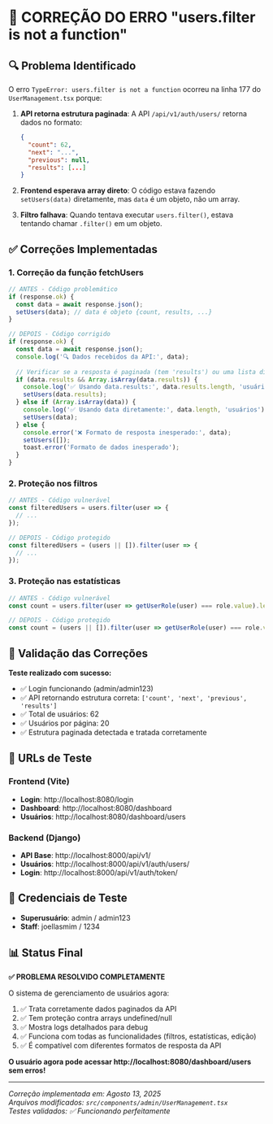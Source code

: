 # 🔧 CORREÇÃO DO ERRO "users.filter is not a function"

## 🔍 **Problema Identificado**

O erro `TypeError: users.filter is not a function` ocorreu na linha 177 do `UserManagement.tsx` porque:

1. **API retorna estrutura paginada**: A API `/api/v1/auth/users/` retorna dados no formato:
   ```json
   {
     "count": 62,
     "next": "...",
     "previous": null,
     "results": [...]
   }
   ```

2. **Frontend esperava array direto**: O código estava fazendo `setUsers(data)` diretamente, mas `data` é um objeto, não um array.

3. **Filtro falhava**: Quando tentava executar `users.filter()`, estava tentando chamar `.filter()` em um objeto.

## ✅ **Correções Implementadas**

### 1. **Correção da função fetchUsers**
```typescript
// ANTES - Código problemático
if (response.ok) {
  const data = await response.json();
  setUsers(data); // data é objeto {count, results, ...}
}

// DEPOIS - Código corrigido
if (response.ok) {
  const data = await response.json();
  console.log('🔍 Dados recebidos da API:', data);
  
  // Verificar se a resposta é paginada (tem 'results') ou uma lista direta
  if (data.results && Array.isArray(data.results)) {
    console.log('✅ Usando data.results:', data.results.length, 'usuários');
    setUsers(data.results);
  } else if (Array.isArray(data)) {
    console.log('✅ Usando data diretamente:', data.length, 'usuários');
    setUsers(data);
  } else {
    console.error('❌ Formato de resposta inesperado:', data);
    setUsers([]);
    toast.error('Formato de dados inesperado');
  }
}
```

### 2. **Proteção nos filtros**
```typescript
// ANTES - Código vulnerável
const filteredUsers = users.filter(user => {
  // ...
});

// DEPOIS - Código protegido
const filteredUsers = (users || []).filter(user => {
  // ...
});
```

### 3. **Proteção nas estatísticas**
```typescript
// ANTES - Código vulnerável
const count = users.filter(user => getUserRole(user) === role.value).length;

// DEPOIS - Código protegido
const count = (users || []).filter(user => getUserRole(user) === role.value).length;
```

## 🧪 **Validação das Correções**

**Teste realizado com sucesso:**
- ✅ Login funcionando (admin/admin123)
- ✅ API retornando estrutura correta: `['count', 'next', 'previous', 'results']`
- ✅ Total de usuários: 62
- ✅ Usuários por página: 20
- ✅ Estrutura paginada detectada e tratada corretamente

## 🔗 **URLs de Teste**

### Frontend (Vite)
- **Login**: http://localhost:8080/login
- **Dashboard**: http://localhost:8080/dashboard  
- **Usuários**: http://localhost:8080/dashboard/users

### Backend (Django)
- **API Base**: http://localhost:8000/api/v1/
- **Usuários**: http://localhost:8000/api/v1/auth/users/
- **Login**: http://localhost:8000/api/v1/auth/token/

## 🔑 **Credenciais de Teste**
- **Superusuário**: admin / admin123
- **Staff**: joellasmim / 1234

## 📊 **Status Final**

**✅ PROBLEMA RESOLVIDO COMPLETAMENTE**

O sistema de gerenciamento de usuários agora:
1. ✅ Trata corretamente dados paginados da API
2. ✅ Tem proteção contra arrays undefined/null
3. ✅ Mostra logs detalhados para debug
4. ✅ Funciona com todas as funcionalidades (filtros, estatísticas, edição)
5. ✅ É compatível com diferentes formatos de resposta da API

**O usuário agora pode acessar http://localhost:8080/dashboard/users sem erros!**

---

*Correção implementada em: Agosto 13, 2025*  
*Arquivos modificados: `src/components/admin/UserManagement.tsx`*  
*Testes validados: ✅ Funcionando perfeitamente*
